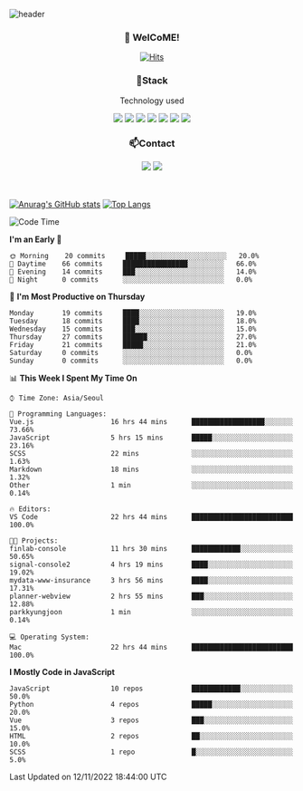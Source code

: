![header](https://capsule-render.vercel.app/api?type=waving&color=gradient&height=200&text=Kyungjoon&fontAlign=70&fontAlignY=40&animation=twinkling)

<h3 align="center">👋 WelCoME!</h3>

<div align=center>
  
[![Hits](https://hits.seeyoufarm.com/api/count/incr/badge.svg?url=https%3A%2F%2Fgithub.com%2Fuvula6921&count_bg=%2322BAC9&title_bg=%23827F7F&icon=iconify.svg&icon_color=%2325A27F&title=visits&edge_flat=false)](https://hits.seeyoufarm.com)
  
</div>
<h3 align="center">📌Stack</h3>
<p align="center">Technology used</p>
<div align="center"><img src="https://img.shields.io/badge/HTML5-E34F26?style=flat-square&logo=HTML5&logoColor=white"></img> <img src="https://img.shields.io/badge/CSS3-0A84FF?style=flat-square&logo=CSS3&logoColor=white"></img> <img src="https://img.shields.io/badge/JavaScript-FFCD11?style=flat-square&logo=JavaScript&logoColor=white"></img> <img src="https://img.shields.io/badge/React-00BCF6?style=flat-square&logo=React&logoColor=white"></img> <img src="https://img.shields.io/badge/jQuery-3655FF?style=flat-square&logo=jQuery&logoColor=white"></img> <img src="https://img.shields.io/badge/Ruby-E0115F?style=flat-square&logo=Ruby&logoColor=white"></img> <img src="https://img.shields.io/badge/Python-4B8BBE?style=flat-square&logo=Python&logoColor=white"></img></div>

<h3 align="center">📫Contact</h3>
<div align="center"><a href="https://velog.io/@uvula6921/"><img src="https://img.shields.io/badge/Blog-20c997?style=flat-square&logo=V&logoColor=white"/></a> <a href="pkj6921@gmail.com"><img src="https://img.shields.io/badge/Gmail-EA4335?style=flat-square&logo=Gmail&logoColor=white"/></a></div>
<br>
<br>

[![Anurag's GitHub stats](https://github-readme-stats.vercel.app/api?username=uvula6921&hide=stars,issues&show_icons=true&count_private=true&theme=tokyonight)](https://github.com/anuraghazra/github-readme-stats)
[![Top Langs](https://github-readme-stats.vercel.app/api/top-langs/?username=uvula6921&hide=css,jupyter%20notebook,html&exclude_repo=uvula6921,uvula6921.github.io&layout=compact&langs_count=8)](https://github.com/anuraghazra/github-readme-stats)

<!--START_SECTION:waka-->
![Code Time](http://img.shields.io/badge/Code%20Time-1%2C229%20hrs%2023%20mins-blue)

**I'm an Early 🐤** 

```text
🌞 Morning    20 commits     █████░░░░░░░░░░░░░░░░░░░░   20.0% 
🌆 Daytime    66 commits     ████████████████░░░░░░░░░   66.0% 
🌃 Evening    14 commits     ███░░░░░░░░░░░░░░░░░░░░░░   14.0% 
🌙 Night      0 commits      ░░░░░░░░░░░░░░░░░░░░░░░░░   0.0%

```
📅 **I'm Most Productive on Thursday** 

```text
Monday       19 commits     ████░░░░░░░░░░░░░░░░░░░░░   19.0% 
Tuesday      18 commits     ████░░░░░░░░░░░░░░░░░░░░░   18.0% 
Wednesday    15 commits     ███░░░░░░░░░░░░░░░░░░░░░░   15.0% 
Thursday     27 commits     ██████░░░░░░░░░░░░░░░░░░░   27.0% 
Friday       21 commits     █████░░░░░░░░░░░░░░░░░░░░   21.0% 
Saturday     0 commits      ░░░░░░░░░░░░░░░░░░░░░░░░░   0.0% 
Sunday       0 commits      ░░░░░░░░░░░░░░░░░░░░░░░░░   0.0%

```


📊 **This Week I Spent My Time On** 

```text
⌚︎ Time Zone: Asia/Seoul

💬 Programming Languages: 
Vue.js                   16 hrs 44 mins      ██████████████████░░░░░░░   73.66% 
JavaScript               5 hrs 15 mins       █████░░░░░░░░░░░░░░░░░░░░   23.16% 
SCSS                     22 mins             ░░░░░░░░░░░░░░░░░░░░░░░░░   1.63% 
Markdown                 18 mins             ░░░░░░░░░░░░░░░░░░░░░░░░░   1.32% 
Other                    1 min               ░░░░░░░░░░░░░░░░░░░░░░░░░   0.14%

🔥 Editors: 
VS Code                  22 hrs 44 mins      █████████████████████████   100.0%

🐱‍💻 Projects: 
finlab-console           11 hrs 30 mins      ████████████░░░░░░░░░░░░░   50.65% 
signal-console2          4 hrs 19 mins       ████░░░░░░░░░░░░░░░░░░░░░   19.02% 
mydata-www-insurance     3 hrs 56 mins       ████░░░░░░░░░░░░░░░░░░░░░   17.31% 
planner-webview          2 hrs 55 mins       ███░░░░░░░░░░░░░░░░░░░░░░   12.88% 
parkkyungjoon            1 min               ░░░░░░░░░░░░░░░░░░░░░░░░░   0.14%

💻 Operating System: 
Mac                      22 hrs 44 mins      █████████████████████████   100.0%

```

**I Mostly Code in JavaScript** 

```text
JavaScript               10 repos            ████████████░░░░░░░░░░░░░   50.0% 
Python                   4 repos             █████░░░░░░░░░░░░░░░░░░░░   20.0% 
Vue                      3 repos             ███░░░░░░░░░░░░░░░░░░░░░░   15.0% 
HTML                     2 repos             ██░░░░░░░░░░░░░░░░░░░░░░░   10.0% 
SCSS                     1 repo              █░░░░░░░░░░░░░░░░░░░░░░░░   5.0%

```



 Last Updated on 12/11/2022 18:44:00 UTC
<!--END_SECTION:waka-->
